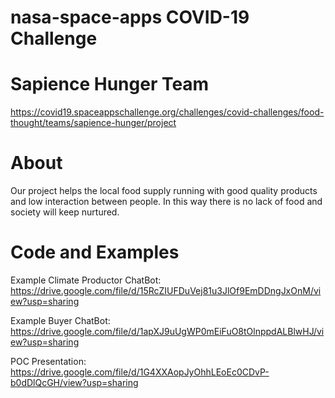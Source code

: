 # nasa-space-apps COVID-19 Challenge

# Sapience Hunger Team

https://covid19.spaceappschallenge.org/challenges/covid-challenges/food-thought/teams/sapience-hunger/project

# About

Our project helps the local food supply running with good quality products and low interaction between people. In this way there is no lack of food and society will keep nurtured.

# Code and Examples

Example Climate Productor ChatBot: https://drive.google.com/file/d/15RcZIUFDuVej81u3JlOf9EmDDngJxOnM/view?usp=sharing

Example Buyer ChatBot: https://drive.google.com/file/d/1apXJ9uUgWP0mEiFuO8tOlnppdALBlwHJ/view?usp=sharing

POC Presentation: https://drive.google.com/file/d/1G4XXAopJyOhhLEoEc0CDvP-b0dDlQcGH/view?usp=sharing
